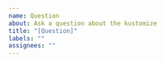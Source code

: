 ```yaml
---
name: Question
about: Ask a question about the kustomize
title: "[Question]"
labels: ""
assignees: ""
---
```


<!-- Please describe your question here -->
